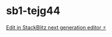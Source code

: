 # sb1-tejg44

[Edit in StackBlitz next generation editor ⚡️](https://stackblitz.com/~/github.com/sayghteight/sb1-tejg44)